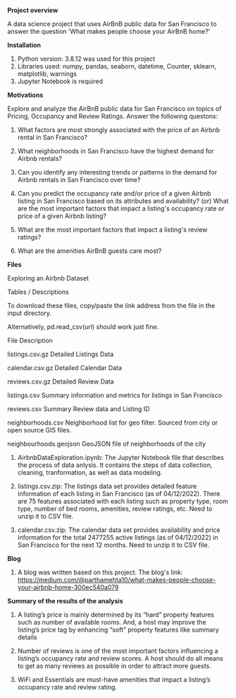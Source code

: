 **Project overview**

A data science project that uses AirBnB public data for San Francisco to answer the question 'What makes people choose your AirBnB home?'

**Installation**

1. Python version: 3.8.12 was used for this project
2. Libraries used: numpy, pandas, seaborn, datetime, Counter, sklearn, matplotlib, warnings
3. Jupyter Notebook is required

**Motivations**

Explore and analyze the AirBnB public data for San Francisco on topics of Pricing, Occupancy and Review Ratings. Answer the following questons:

1. What factors are most strongly associated with the price of an Airbnb rental in San Francisco?

2. What neighborhoods in San Francisco have the highest demand for Airbnb rentals?

3. Can you identify any interesting trends or patterns in the demand for Airbnb rentals in San Francisco over time?

4. Can you predict the occupancy rate and/or price of a given Airbnb listing in San Francisco based on its attributes and availability? (or) What are the     most important factors that impact a listing's occupancy rate or price of a given Airbnb listing?

5. What are the most important factors that impact a listing's review ratings?

6. What are the amenities AirBnB guests care most?

**Files**

Exploring an Airbnb Dataset

Tables / Descriptions

To download these files, copy/paste the link address from the file in the input directory.

Alternatively, pd.read_csv(url) should work just fine.

File	Description

listings.csv.gz	Detailed Listings Data

calendar.csv.gz	Detailed Calendar Data

reviews.csv.gz	Detailed Review Data

listings.csv	Summary information and metrics for listings in San Francisco

reviews.csv	Summary Review data and Listing ID

neighborhoods.csv	Neighborhood list for geo filter. Sourced from city or open source GIS files.

neighbourhoods.geojson	GeoJSON file of neighborhoods of the city

1. AirbnbDataExploration.ipynb: The Jupyter Notebook file that describes the process of data anlysis. It contains the steps of data collection, cleaning, tranformation, as well as data modeling.

2. listings.csv.zip: The listings data set provides detailed feature information of each listing in San Francisco (as of 04/12/2022). There are 75 features associated with each listing such as property type, room type, number of bed rooms, amenities, review ratings, etc. Need to unzip it to CSV file.

3. calendar.csv.zip: The calendar data set provides availability and price information for the total 2477255 active listings (as of 04/12/2022) in San Francisco for the next 12 months. Need to unzip it to CSV file.

**Blog**

1. A blog was written based on this project. The blog's link: https://medium.com/@parthamehta10/what-makes-people-choose-your-airbnb-home-300ec540a079

**Summary of the results of the analysis**

1. A listing’s price is mainly determined by its “hard” property features such as number of available rooms. And, a host may improve the listing’s price tag by enhancing “soft” property features like summary details

2. Number of reviews is one of the most important factors influencing a listing’s occupancy rate and review scores. A host should do all means to get as many reviews as possible in order to attract more guests.

3. WiFi and Essentials are must-have amenities that impact a listing’s occupancy rate and review rating.
